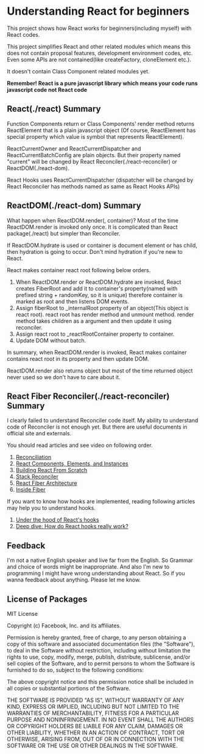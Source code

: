 # Understanding React for beginners

This project shows how React works for beginners(including myself) with React codes.

This project simplifies React and other related modules which means this does not contain proposal features, development environment codes, etc. Even some APIs are not contained(like createFactory, cloneElement etc.).

It doesn't contain Class Component related modules yet.

**Remember! React is a pure javascript library which means your code runs javascript code not React code**

## React(./react) Summary

Function Components return or Class Components' render method returns ReactElement that is a plain javascript object
(Of course, ReactElement has special property which value is symbol that represents ReactElement).

ReactCurrentOwner and ReactCurrentDispatcher and ReactCurrentBatchConfig are plain objects. But their property named "current" will be changed by React Reconciler(./react-reconciler) or ReactDOM(./react-dom).

React Hooks uses ReactCurrentDispatcher (dispatcher will be changed by React Reconciler has methods named as same as React Hooks APIs)

## ReactDOM(./react-dom) Summary

What happen when ReactDOM.render(<App />, container)? Most of the time ReactDOM.render is invoked only once. It is complicated than React package(./react) but simpler than Reconciler.

If ReactDOM.hydrate is used or container is document element or has child, then hydration is going to occur. Don't mind hydration if you're new to React.

React makes container react root following below orders.

1. When ReactDOM.render or ReactDOM.hydrate are invoked, React creates FiberRoot and add it to container's property(named with prefixed string + randomKey, so it is unique) therefore container is marked as root and then listens DOM events.
2. Assign fiberRoot to \_internalRoot property of an object(This object is react root). react root has render method and unmount method. render method takes children as a argument and then update it using reconciler.
3. Assign react root to \_reactRootContainer property to container.
4. Update DOM without batch.

In summary, when ReactDOM.render is invoked, React makes container contains react root in its property and then update DOM.

ReactDOM.render also returns object but most of the time returned object never used so we don't have to care about it.

## React Fiber Reconciler(./react-reconciler) Summary

I clearly failed to understand Reconciler code itself. My ability to understand code of Reconciler is not enough yet. But there are useful documents in official site and externals.

You should read articles and see video on following order.

1. [Reconciliation](https://reactjs.org/docs/reconciliation.html)
2. [React Components, Elements, and Instances](https://reactjs.org/blog/2015/12/18/react-components-elements-and-instances.html)
3. [Building React From Scratch](https://www.youtube.com/watch?v=_MAD4Oly9yg)
4. [Stack Reconciler](https://reactjs.org/docs/implementation-notes.html)
5. [React Fiber Architecture](https://github.com/acdlite/react-fiber-architecture)
6. [Inside Fiber](https://blog.ag-grid.com/inside-fiber-an-in-depth-overview-of-the-new-reconciliation-algorithm-in-react/)

If you want to know how hooks are implemented, reading following articles may help you to understand hooks.

1. [Under the hood of React's hooks](https://medium.com/the-guild/under-the-hood-of-reacts-hooks-system-eb59638c9dba)
2. [Deep dive: How do React hooks really work?](https://www.netlify.com/blog/2019/03/11/deep-dive-how-do-react-hooks-really-work/)

## Feedback

I'm not a native English speaker and live far from the English. So Grammar and choice of words might be inappropriate. And also I'm new to programming I might have wrong understanding about React. So if you wanna feedback about anything. Please let me know.

## License of Packages

MIT License

Copyright (c) Facebook, Inc. and its affiliates.

Permission is hereby granted, free of charge, to any person obtaining a copy
of this software and associated documentation files (the "Software"), to deal
in the Software without restriction, including without limitation the rights
to use, copy, modify, merge, publish, distribute, sublicense, and/or sell
copies of the Software, and to permit persons to whom the Software is
furnished to do so, subject to the following conditions:

The above copyright notice and this permission notice shall be included in all
copies or substantial portions of the Software.

THE SOFTWARE IS PROVIDED "AS IS", WITHOUT WARRANTY OF ANY KIND, EXPRESS OR
IMPLIED, INCLUDING BUT NOT LIMITED TO THE WARRANTIES OF MERCHANTABILITY,
FITNESS FOR A PARTICULAR PURPOSE AND NONINFRINGEMENT. IN NO EVENT SHALL THE
AUTHORS OR COPYRIGHT HOLDERS BE LIABLE FOR ANY CLAIM, DAMAGES OR OTHER
LIABILITY, WHETHER IN AN ACTION OF CONTRACT, TORT OR OTHERWISE, ARISING FROM,
OUT OF OR IN CONNECTION WITH THE SOFTWARE OR THE USE OR OTHER DEALINGS IN THE
SOFTWARE.
